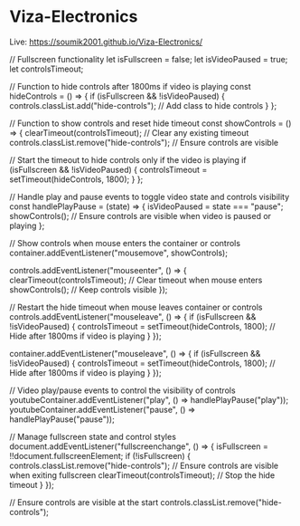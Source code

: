 # Viza-Electronics

Live: https://soumik2001.github.io/Viza-Electronics/


// Fullscreen functionality
let isFullscreen = false;
let isVideoPaused = true;
let controlsTimeout;

// Function to hide controls after 1800ms if video is playing
const hideControls = () => {
  if (isFullscreen && !isVideoPaused) {
    controls.classList.add("hide-controls"); // Add class to hide controls
  }
};

// Function to show controls and reset hide timeout
const showControls = () => {
  clearTimeout(controlsTimeout); // Clear any existing timeout
  controls.classList.remove("hide-controls"); // Ensure controls are visible

  // Start the timeout to hide controls only if the video is playing
  if (isFullscreen && !isVideoPaused) {
    controlsTimeout = setTimeout(hideControls, 1800);
  }
};

// Handle play and pause events to toggle video state and controls visibility
const handlePlayPause = (state) => {
  isVideoPaused = state === "pause";
  showControls(); // Ensure controls are visible when video is paused or playing
};

// Show controls when mouse enters the container or controls
container.addEventListener("mousemove", showControls);

controls.addEventListener("mouseenter", () => {
  clearTimeout(controlsTimeout); // Clear timeout when mouse enters
  showControls(); // Keep controls visible
});

// Restart the hide timeout when mouse leaves container or controls
controls.addEventListener("mouseleave", () => {
  if (isFullscreen && !isVideoPaused) {
    controlsTimeout = setTimeout(hideControls, 1800); // Hide after 1800ms if video is playing
  }
});

container.addEventListener("mouseleave", () => {
  if (isFullscreen && !isVideoPaused) {
    controlsTimeout = setTimeout(hideControls, 1800); // Hide after 1800ms if video is playing
  }
});

// Video play/pause events to control the visibility of controls
youtubeContainer.addEventListener("play", () => handlePlayPause("play"));
youtubeContainer.addEventListener("pause", () => handlePlayPause("pause"));

// Manage fullscreen state and control styles
document.addEventListener("fullscreenchange", () => {
  isFullscreen = !!document.fullscreenElement;
  if (!isFullscreen) {
    controls.classList.remove("hide-controls"); // Ensure controls are visible when exiting fullscreen
    clearTimeout(controlsTimeout); // Stop the hide timeout
  }
});

// Ensure controls are visible at the start
controls.classList.remove("hide-controls");
